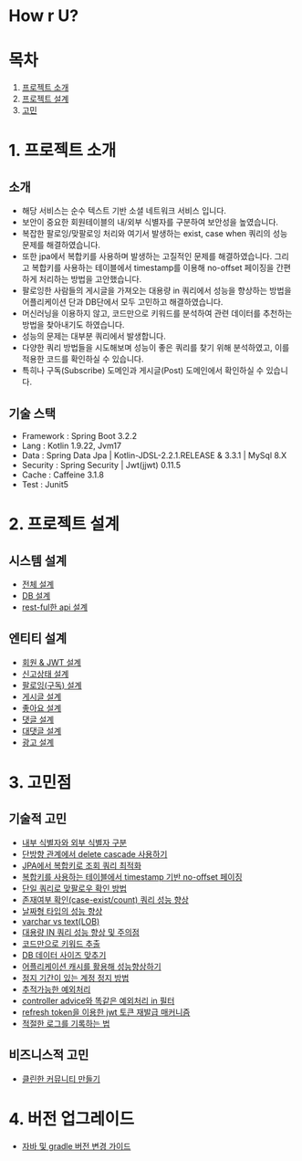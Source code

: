 # How r U?

# 목차
1. [프로젝트 소개](#1-프로젝트-소개)
2. [프로젝트 설계](#2-프로젝트-설계)
3. [고민](#3-고민점)

# 1. 프로젝트 소개
## 소개
* 해당 서비스는 순수 텍스트 기반 소셜 네트워크 서비스 입니다.
* 보안이 중요한 회원테이블의 내/외부 식별자를 구분하여 보안성을 높였습니다.
* 복잡한 팔로잉/맞팔로잉 처리와 여기서 발생하는 exist, case when 쿼리의 성능 문제를 해결하였습니다.
* 또한 jpa에서 복합키를 사용하며 발생하는 고질적인 문제를 해결하였습니다. 그리고 복합키를 사용하는 테이블에서 timestamp를 이용해 no-offset 페이징을 간편하게 처리하는 방법을 고안했습니다.
* 팔로잉한 사람들의 게시글을 가져오는 대용량 in 쿼리에서 성능을 향상하는 방법을 어플리케이션 단과 DB단에서 모두 고민하고 해결하였습니다.
* 머신러닝을 이용하지 않고, 코드만으로 키워드를 분석하여 관련 데이터를 추천하는 방법을 찾아내기도 하였습니다.
* 성능의 문제는 대부분 쿼리에서 발생합니다.
* 다양한 쿼리 방법들을 시도해보며 성능이 좋은 쿼리를 찾기 위해 분석하였고, 이를 적용한 코드를 확인하실 수 있습니다.
* 특히나 구독(Subscribe) 도메인과 게시글(Post) 도메인에서 확인하실 수 있습니다.
## 기술 스택
* Framework : Spring Boot 3.2.2
* Lang : Kotlin 1.9.22, Jvm17 
* Data : Spring Data Jpa | Kotlin-JDSL-2.2.1.RELEASE & 3.3.1 | MySql 8.X 
* Security : Spring Security | Jwt(jjwt) 0.11.5 
* Cache : Caffeine 3.1.8
* Test : Junit5

# 2. 프로젝트 설계
## 시스템 설계
* [전체 설계](./Documents/DESIGN.md)
* [DB 설계](./Documents/DB_DESIGN.md)
* [rest-ful한 api 설계](./Documents/REST_FUL_API_DESIGN.md)
## 엔티티 설계
* [회원 & JWT 설계](./Documents/MEMBER_DESIGN.md)
* [신고상태 설계](./Documents/REPORT_STATE_DESIGN.md)
* [팔로잉(구독) 설계](./Documents/SUBSCRIBE_DESIGN.md)
* [게시글 설계](./Documents/POST_DESIGN.md)
* [좋아요 설계](./Documents/LIKES_DESIGN.md)
* [댓글 설계](./Documents/COMMENTS_DESIGN.md)
* [대댓글 설계](./Documents/REPLY_DESIGN.md)
* [광고 설계](./Documents/AD_DESIGN.md)

# 3. 고민점
## 기술적 고민
* [내부 식별자와 외부 식별자 구분](./Documents/INTERNAL_EXTERNAL_PK.md)
* [단방향 관계에서 delete cascade 사용하기](./Documents/ONE_WAY_CASCADE.md)
* [JPA에서 복합키로 조회 쿼리 최적화](./Documents/COMPOSITE_KEY_IN_JPA.md)
* [복합키를 사용하는 테이블에서 timestamp 기반 no-offset 페이징](./Documents/NO_OFFSET_IN_COMPOSITE_KEY_TABLE.md)
* [단일 쿼리로 맞팔로우 확인 방법](./Documents/FOLLOW_EACH_CHECK_BY_QUERY.md)
* [존재여부 확인(case-exist/count) 쿼리 성능 향상](./Documents/EXIST_VS_COUNT_QUERY.md)
* [날짜형 타입의 성능 향상](./Documents/DATETIME_PERFORMANCE.md)
* [varchar vs text(LOB)](./Documents/VARCHAR_VS_TEXT.md)
* [대용량 IN 쿼리 성능 향상 및 주의점](./Documents/BULK_IN_QUERY_PERFORMANCE.md)
* [코드만으로 키워드 추출](./Documents/KEYWORD_EXTRACT_RECOMMEND.md)
* [DB 데이터 사이즈 맞추기](./Documents/DB_DATA_STURCTURE_SIZE.md)
* [어플리케이션 캐시를 활용해 성능향상하기](./Documents/CACHE_FOR_PERFORMANCE.md)
* [정지 기간이 있는 계정 정지 방법](./Documents/HOW_TO_SUSPEND_USER.md)
* [추적가능한 예외처리](./Documents/TRACEABLE_EXCEPTION.md)
* [controller advice와 똑같은 예외처리 in 필터](./Documents/FILTER_ERR_HANDLING.md)
* [refresh token을 이용한 jwt 토큰 재발급 매커니즘](./Documents/JWT_TOKEN_REISSUE.md)
* [적절한 로그를 기록하는 법](./Documents/HOW_TO_RECORD_PROPER_LOG.md)
## 비즈니스적 고민
* [클린한 커뮤니티 만들기](./Documents/CLEAN_COMMUNITY.md)

# 4. 버전 업그레이드
* [자바 및 gradle 버전 변경 가이드](./Documents/UPGRADE_JAVA_GRADLE.md)